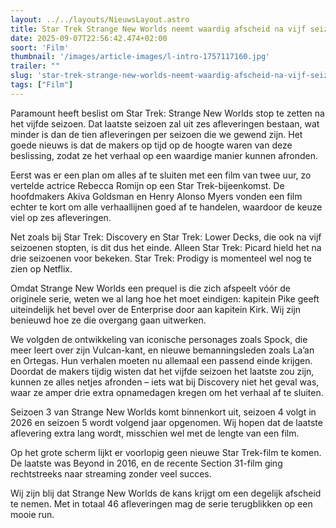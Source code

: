 ```yaml
---
layout: ../../layouts/NieuwsLayout.astro
title: Star Trek Strange New Worlds neemt waardig afscheid na vijf seizoenen
date: 2025-09-07T22:56:42.474+02:00
soort: 'Film'
thumbnail: '/images/article-images/l-intro-1757117160.jpg'
trailer: ""
slug: 'star-trek-strange-new-worlds-neemt-waardig-afscheid-na-vijf-seizoenen'
tags: ["Film"]
---
```


Paramount heeft beslist om Star Trek: Strange New Worlds stop te zetten na het
vijfde seizoen. Dat laatste seizoen zal uit zes afleveringen bestaan, wat minder
is dan de tien afleveringen per seizoen die we gewend zijn. Het goede nieuws is
dat de makers op tijd op de hoogte waren van deze beslissing, zodat ze het
verhaal op een waardige manier kunnen afronden.

Eerst was er een plan om alles af te sluiten met een film van twee uur, zo
vertelde actrice Rebecca Romijn op een Star Trek-bijeenkomst. De hoofdmakers
Akiva Goldsman en Henry Alonso Myers vonden een film echter te kort om alle
verhaallijnen goed af te handelen, waardoor de keuze viel op zes afleveringen.

Net zoals bij Star Trek: Discovery en Star Trek: Lower Decks, die ook na vijf
seizoenen stopten, is dit dus het einde. Alleen Star Trek: Picard hield het na
drie seizoenen voor bekeken. Star Trek: Prodigy is momenteel wel nog te zien op
Netflix.

Omdat Strange New Worlds een prequel is die zich afspeelt vóór de originele
serie, weten we al lang hoe het moet eindigen: kapitein Pike geeft uiteindelijk
het bevel over de Enterprise door aan kapitein Kirk. Wij zijn benieuwd hoe ze
die overgang gaan uitwerken.

We volgden de ontwikkeling van iconische personages zoals Spock, die meer leert
over zijn Vulcan-kant, en nieuwe bemanningsleden zoals La’an en Ortegas. Hun
verhalen moeten nu allemaal een passend einde krijgen. Doordat de makers tijdig
wisten dat het vijfde seizoen het laatste zou zijn, kunnen ze alles netjes
afronden – iets wat bij Discovery niet het geval was, waar ze amper drie extra
opnamedagen kregen om het verhaal af te sluiten.

Seizoen 3 van Strange New Worlds komt binnenkort uit, seizoen 4 volgt in 2026 en
seizoen 5 wordt volgend jaar opgenomen. Wij hopen dat de laatste aflevering
extra lang wordt, misschien wel met de lengte van een film.

Op het grote scherm lijkt er voorlopig geen nieuwe Star Trek-film te komen. De
laatste was Beyond in 2016, en de recente Section 31-film ging rechtstreeks naar
streaming zonder veel succes.

Wij zijn blij dat Strange New Worlds de kans krijgt om een degelijk afscheid te
nemen. Met in totaal 46 afleveringen mag de serie terugblikken op een mooie run.